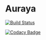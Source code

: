 # Auraya

[![Build Status](https://travis-ci.org/naxmefy/auraya.svg?branch=master)](https://travis-ci.org/naxmefy/auraya)

[![Codacy Badge](https://api.codacy.com/project/badge/grade/c4921ac5e21e4bb092da4a688b6a16da)](https://www.codacy.com/app/naxmefy/auraya)
